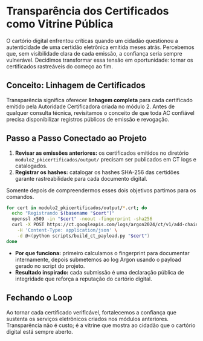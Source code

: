 # Transparência dos Certificados como Vitrine Pública

O cartório digital enfrentou críticas quando um cidadão questionou a autenticidade de uma certidão eletrônica emitida meses atrás. Percebemos que, sem visibilidade clara de cada emissão, a confiança seria sempre vulnerável. Decidimos transformar essa tensão em oportunidade: tornar os certificados rastreáveis do começo ao fim.

## Conceito: Linhagem de Certificados
Transparência significa oferecer **linhagem completa** para cada certificado emitido pela Autoridade Certificadora criada no módulo 2. Antes de qualquer consulta técnica, revisitamos o conceito de que toda AC confiável precisa disponibilizar registros públicos de emissão e revogação.

## Passo a Passo Conectado ao Projeto
1. **Revisar as emissões anteriores:** os certificados emitidos no diretório `modulo2_pkicertificados/output/` precisam ser publicados em CT logs e catalogados.
2. **Registrar os hashes:** catalogar os hashes SHA-256 das certidões garante rastreabilidade para cada documento digital.

Somente depois de compreendermos esses dois objetivos partimos para os comandos.

```bash
for cert in modulo2_pkicertificados/output/*.crt; do
  echo "Registrando $(basename "$cert")"
  openssl x509 -in "$cert" -noout -fingerprint -sha256
  curl -X POST https://ct.googleapis.com/logs/argon2024/ct/v1/add-chain \
    -H 'Content-Type: application/json' \
    -d @<(python scripts/build_ct_payload.py "$cert")
done
```

- **Por que funciona:** primeiro calculamos o fingerprint para documentar internamente, depois submetemos ao log Argon usando o payload gerado no script do projeto.
- **Resultado inspirado:** cada submissão é uma declaração pública de integridade que reforça a reputação do cartório digital.

## Fechando o Loop
Ao tornar cada certificado verificável, fortalecemos a confiança que sustenta os serviços eletrônicos criados nos módulos anteriores. Transparência não é custo; é a vitrine que mostra ao cidadão que o cartório digital está sempre aberto.
